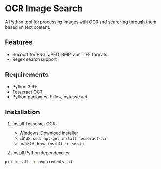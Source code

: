 # OCR Image Search

A Python tool for processing images with OCR and searching through them based on text content.

## Features

- Support for PNG, JPEG, BMP, and TIFF formats
- Regex search support

## Requirements

- Python 3.6+
- Tesseract OCR
- Python packages: Pillow, pytesseract

## Installation

1. Install Tesseract OCR:
   - Windows: [Download installer](https://github.com/UB-Mannheim/tesseract/wiki)
   - Linux: `sudo apt-get install tesseract-ocr`
   - macOS: `brew install tesseract`

2. Install Python dependencies:
```bash
pip install -r requirements.txt
```